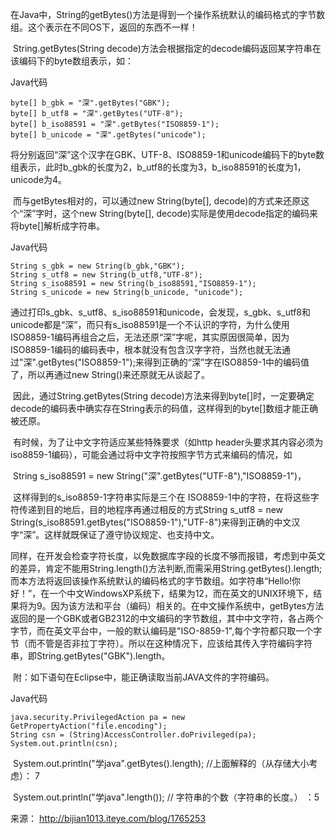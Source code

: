  在Java中，String的getBytes()方法是得到一个操作系统默认的编码格式的字节数组。这个表示在不同OS下，返回的东西不一样！ 

​    String.getBytes(String decode)方法会根据指定的decode编码返回某字符串在该编码下的byte数组表示，如：

Java代码 

```
byte[] b_gbk = "深".getBytes("GBK");   
byte[] b_utf8 = "深".getBytes("UTF-8");   
byte[] b_iso88591 = "深".getBytes("ISO8859-1");   
byte[] b_unicode = "深".getBytes("unicode");  
```

​    将分别返回“深”这个汉字在GBK、UTF-8、ISO8859-1和unicode编码下的byte数组表示，此时b_gbk的长度为2，b_utf8的长度为3，b_iso88591的长度为1，unicode为4。 

​    而与getBytes相对的，可以通过new String(byte[], decode)的方式来还原这个“深”字时，这个new String(byte[], decode)实际是使用decode指定的编码来将byte[]解析成字符串。 

Java代码 

```
String s_gbk = new String(b_gbk,"GBK");   
String s_utf8 = new String(b_utf8,"UTF-8");   
String s_iso88591 = new String(b_iso88591,"ISO8859-1");   
String s_unicode = new String(b_unicode, "unicode");  
```

 

​     通过打印s_gbk、s_utf8、s_iso88591和unicode，会发现，s_gbk、s_utf8和unicode都是“深”，而只有s_iso88591是一个不认识的字符，为什么使用ISO8859-1编码再组合之后，无法还原“深”字呢，其实原因很简单，因为ISO8859-1编码的编码表中，根本就没有包含汉字字符，当然也就无法通过"深".getBytes("ISO8859-1");来得到正确的“深”字在ISO8859-1中的编码值了，所以再通过new String()来还原就无从谈起了。 

​    因此，通过String.getBytes(String decode)方法来得到byte[]时，一定要确定decode的编码表中确实存在String表示的码值，这样得到的byte[]数组才能正确被还原。 

​    有时候，为了让中文字符适应某些特殊要求（如http header头要求其内容必须为iso8859-1编码），可能会通过将中文字符按照字节方式来编码的情况，如 

​    String s_iso88591 = new String("深".getBytes("UTF-8"),"ISO8859-1")， 

​    这样得到的s_iso8859-1字符串实际是三个在 ISO8859-1中的字符，在将这些字符传递到目的地后，目的地程序再通过相反的方式String s_utf8 = new String(s_iso88591.getBytes("ISO8859-1"),"UTF-8")来得到正确的中文汉字“深”。这样就既保证了遵守协议规定、也支持中文。 

​    同样，在开发会检查字符长度，以免数据库字段的长度不够而报错，考虑到中英文的差异，肯定不能用String.length()方法判断,而需采用String.getBytes().length;而本方法将返回该操作系统默认的编码格式的字节数组。如字符串“Hello!你好！”，在一个中文WindowsXP系统下，结果为12，而在英文的UNIX环境下，结果将为9。因为该方法和平台（编码）相关的。在中文操作系统中，getBytes方法返回的是一个GBK或者GB2312的中文编码的字节数组，其中中文字符，各占两个字节，而在英文平台中，一般的默认编码是"ISO-8859-1",每个字符都只取一个字节（而不管是否非拉丁字符）。所以在这种情况下，应该给其传入字符编码字符串，即String.getBytes("GBK").length。

​    附：如下语句在Eclipse中，能正确读取当前JAVA文件的字符编码。

Java代码  

```
java.security.PrivilegedAction pa = new GetPropertyAction("file.encoding");  
String csn = (String)AccessController.doPrivileged(pa);     
System.out.println(csn); 
```

 

​        System.out.println("学java".getBytes().length);   //上面解释的（从存储大小考虑）：   7  

​        System.out.println("学java".length());  // 字符串的个数（字符串的长度。） ：5

来源： <http://bijian1013.iteye.com/blog/1765253>